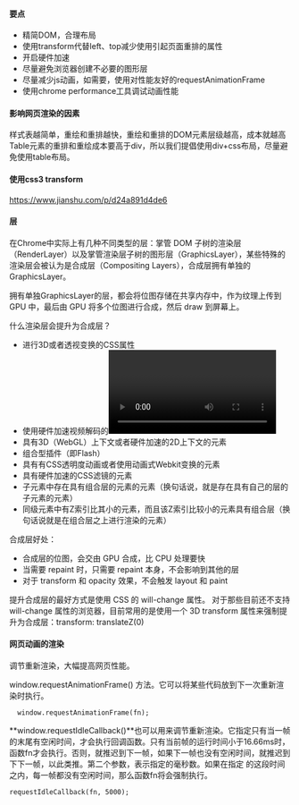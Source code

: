 #### 要点
- 精简DOM，合理布局
- 使用transform代替left、top减少使用引起页面重排的属性
- 开启硬件加速
- 尽量避免浏览器创建不必要的图形层
- 尽量减少js动画，如需要，使用对性能友好的requestAnimationFrame
- 使用chrome performance工具调试动画性能

#### 影响网页渲染的因素
样式表越简单，重绘和重排越快，重绘和重排的DOM元素层级越高，成本就越高
Table元素的重排和重绘成本要高于div，所以我们提倡使用div+css布局，尽量避免使用table布局。

#### 使用css3 transform
https://www.jianshu.com/p/d24a891d4de6

#### 层
在Chrome中实际上有几种不同类型的层：掌管 DOM 子树的渲染层（RenderLayer）以及掌管渲染层子树的图形层（GraphicsLayer），某些特殊的渲染层会被认为是合成层（Compositing Layers），合成层拥有单独的 GraphicsLayer。

拥有单独GraphicsLayer的层，都会将位图存储在共享内存中，作为纹理上传到 GPU 中，最后由 GPU 将多个位图进行合成，然后 draw 到屏幕上。

什么渲染层会提升为合成层？
- 进行3D或者透视变换的CSS属性
- 使用硬件加速视频解码的<video>元素
- 具有3D（WebGL）上下文或者硬件加速的2D上下文的<canvas>元素
- 组合型插件（即Flash）
- 具有有CSS透明度动画或者使用动画式Webkit变换的元素
- 具有硬件加速的CSS滤镜的元素
- 子元素中存在具有组合层的元素的元素（换句话说，就是存在具有自己的层的子元素的元素）
- 同级元素中有Z索引比其小的元素，而且该Z索引比较小的元素具有组合层（换句话说就是在组合层之上进行渲染的元素）

合成层好处：
- 合成层的位图，会交由 GPU 合成，比 CPU 处理要快
- 当需要 repaint 时，只需要 repaint 本身，不会影响到其他的层
- 对于 transform 和 opacity 效果，不会触发 layout 和 paint

提升合成层的最好方式是使用 CSS 的 will-change 属性。
对于那些目前还不支持 will-change 属性的浏览器，目前常用的是使用一个 3D transform 属性来强制提升为合成层：transform: translateZ(0)

#### 网页动画的渲染
调节重新渲染，大幅提高网页性能。

window.requestAnimationFrame() 方法。它可以将某些代码放到下一次重新渲染时执行。
```
  window.requestAnimationFrame(fn);
```

**window.requestIdleCallback()**也可以用来调节重新渲染。它指定只有当一帧的末尾有空闲时间，才会执行回调函数。只有当前帧的运行时间小于16.66ms时，函数fn才会执行。否则，就推迟到下一帧，如果下一帧也没有空闲时间，就推迟到下下一帧，以此类推。第二个参数，表示指定的毫秒数。如果在指定 的这段时间之内，每一帧都没有空闲时间，那么函数fn将会强制执行。

```
requestIdleCallback(fn, 5000);
```
